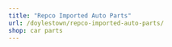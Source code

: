 ```yaml
---
title: "Repco Imported Auto Parts"
url: /doylestown/repco-imported-auto-parts/
shop: car parts
---
```

